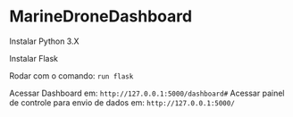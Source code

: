 # MarineDroneDashboard

Instalar Python 3.X

Instalar Flask 

Rodar com o comando: ``run flask``

Acessar Dashboard em: ``http://127.0.0.1:5000/dashboard#``
Acessar painel de controle para envio de dados em: ``http://127.0.0.1:5000/``
